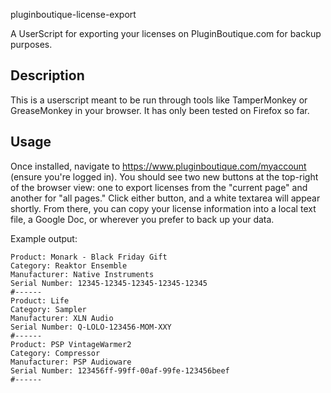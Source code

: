 pluginboutique-license-export

A UserScript for exporting your licenses on PluginBoutique.com for backup purposes.
## Description

This is a userscript meant to be run through tools like TamperMonkey or GreaseMonkey in your browser. It has only been tested on Firefox so far.

## Usage

Once installed, navigate to https://www.pluginboutique.com/myaccount (ensure you're logged in). You should see two new buttons at the top-right of the browser view: one to export licenses from the "current page" and another for "all pages." Click either button, and a white textarea will appear shortly. From there, you can copy your license information into a local text file, a Google Doc, or wherever you prefer to back up your data.

Example output:
```
Product: Monark - Black Friday Gift
Category: Reaktor Ensemble
Manufacturer: Native Instruments
Serial Number: 12345-12345-12345-12345-12345
#------
Product: Life
Category: Sampler
Manufacturer: XLN Audio
Serial Number: Q-LOLO-123456-MOM-XXY
#------
Product: PSP VintageWarmer2
Category: Compressor
Manufacturer: PSP Audioware
Serial Number: 123456ff-99ff-00af-99fe-123456beef
#------
```

